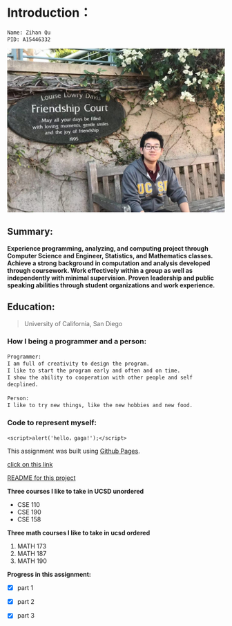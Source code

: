 # Introduction：
```
Name: Zihan Qu
PID: A15446332
```

![This is a image](https://github.com/QzhStarkInternational/Lab1-Assignment/blob/main/IMG_1241.JPG)
## Summary:
**Experience programming, analyzing, and computing project through Computer Science and Engineer, Statistics, and Mathematics classes. 
Achieve a strong background in computation and analysis developed through coursework. Work effectively within a group as well as independently with minimal supervision. 
Proven leadership and public speaking abilities through student organizations and work experience.**

## Education:
> University of California, San Diego

### How I being a programmer and a person:

```
Programmer:
I am full of creativity to design the program.
I like to start the program early and often and on time.
I show the ability to cooperation with other people and self decplined. 

Person:
I like to try new things, like the new hobbies and new food. 

```
### Code to represent myself:
```
<script>alert('hello，gaga!');</script>
```

This assignment was built using [Github Pages](https://github.com/QzhStarkInternational/Lab1-Assignment).

[click on this link](#Introduction)

[README for this project](README.md)

**Three courses I like to take in UCSD unordered**
- CSE 110
- CSE 190
- CSE 158

**Three math courses I like to take in ucsd ordered**
1. MATH 173
2. MATH 187
3. MATH 190

**Progress in this assignment:**
- [x] part 1
- [x] part 2
- [x] part 3

